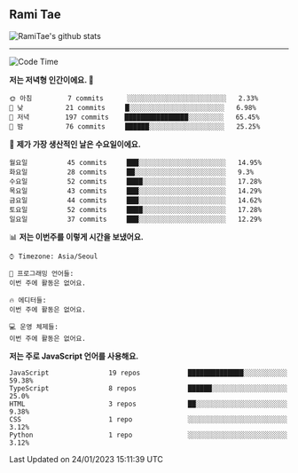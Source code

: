 ## Rami Tae

![RamiTae's github stats](https://github-readme-stats.vercel.app/api?username=RamiTae&show_icons=true&theme=tokyonight)

---
<!--START_SECTION:waka-->
![Code Time](http://img.shields.io/badge/Code%20Time-566%20hrs%2024%20mins-blue)

**저는 저녁형 인간이에요. 🦉** 

```text
🌞 아침         7 commits      ░░░░░░░░░░░░░░░░░░░░░░░░░   2.33% 
🌆 낮　         21 commits     █░░░░░░░░░░░░░░░░░░░░░░░░   6.98% 
🌃 저녁         197 commits    ████████████████░░░░░░░░░   65.45% 
🌙 밤　         76 commits     ██████░░░░░░░░░░░░░░░░░░░   25.25%

```
📅 **제가 가장 생산적인 날은 수요일이에요.** 

```text
월요일          45 commits     ███░░░░░░░░░░░░░░░░░░░░░░   14.95% 
화요일          28 commits     ██░░░░░░░░░░░░░░░░░░░░░░░   9.3% 
수요일          52 commits     ████░░░░░░░░░░░░░░░░░░░░░   17.28% 
목요일          43 commits     ███░░░░░░░░░░░░░░░░░░░░░░   14.29% 
금요일          44 commits     ███░░░░░░░░░░░░░░░░░░░░░░   14.62% 
토요일          52 commits     ████░░░░░░░░░░░░░░░░░░░░░   17.28% 
일요일          37 commits     ███░░░░░░░░░░░░░░░░░░░░░░   12.29%

```


📊 **저는 이번주를 이렇게 시간을 보냈어요.** 

```text
⌚︎ Timezone: Asia/Seoul

💬 프로그래밍 언어들: 
이번 주에 활동은 없어요.

🔥 에디터들: 
이번 주에 활동은 없어요.

💻 운영 체제들: 
이번 주에 활동은 없어요.

```

**저는 주로 JavaScript 언어를 사용해요.** 

```text
JavaScript               19 repos            ██████████████░░░░░░░░░░░   59.38% 
TypeScript               8 repos             ██████░░░░░░░░░░░░░░░░░░░   25.0% 
HTML                     3 repos             ██░░░░░░░░░░░░░░░░░░░░░░░   9.38% 
CSS                      1 repo              ░░░░░░░░░░░░░░░░░░░░░░░░░   3.12% 
Python                   1 repo              ░░░░░░░░░░░░░░░░░░░░░░░░░   3.12%

```



 Last Updated on 24/01/2023 15:11:39 UTC
<!--END_SECTION:waka-->
